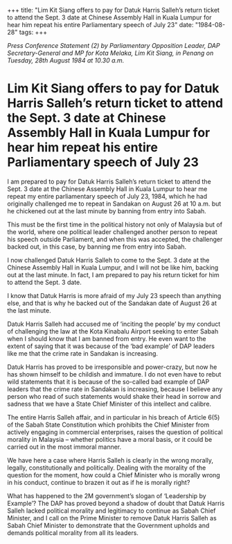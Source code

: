 +++ 
title: "Lim Kit Siang offers to pay for Datuk Harris Salleh’s return ticket to attend the Sept. 3 date at Chinese Assembly Hall in Kuala Lumpur for hear him repeat his entire Parliamentary speech of July 23"
date: "1984-08-28"
tags:
+++

_Press Conference Statement (2) by Parliamentary Opposition Leader, DAP Secretary-General and MP for Kota Melaka, Lim Kit Siang, in Penang on Tuesday, 28th August 1984 at 10.30 a.m._
 
# Lim Kit Siang offers to pay for Datuk Harris Salleh’s return ticket to attend the Sept. 3 date at Chinese Assembly Hall in Kuala Lumpur for hear him repeat his entire Parliamentary speech of July 23

I am prepared to pay for Datuk Harris Salleh’s return ticket to attend the Sept. 3 date at the Chinese Assembly Hall in Kuala Lumpur to hear me repeat my entire parliamentary speech of July 23, 1984, which he had originally challenged me to repeat in Sandakan on August 26 at 10 a.m. but he chickened out at the last minute by banning from entry into Sabah.</u>

This must be the first time in the political history not only of Malaysia but of the world, where one political leader challenged another person to repeat his speech outside Parliament, and when this was accepted, the challenger backed out, in this case, by banning me from entry into Sabah.

I now challenged Datuk Harris Salleh to come to the Sept. 3 date at the Chinese Assembly Hall in Kuala Lumpur, and I will not be like him, backing out at the last minute. In fact, I am prepared to pay his return ticket for him to attend the Sept. 3 date.

I know that Datuk Harris is more afraid of my July 23 speech than anything else, and that is why he backed out of the Sandakan date of August 26 at the last minute.

Datuk Harris Salleh had accused me of ‘inciting the people’ by my conduct of challenging the law at the Kota Kinabalu Airport seeking to enter Sabah when I should know that I am banned from entry. He even want to the extent of saying that it was because of the ‘bad example’ of DAP leaders like me that the crime rate in Sandakan is increasing.

Datuk Harris has proved to be irresponsible and power-crazy, but now he has shown himself to be childish and immature. I do not even have to rebut wild statements that it is because of the so-called bad example of DAP leaders that the crime rate in Sandakan is increasing, because I believe any person who read of such statements would shake their head in sorrow and sadness that we have a State Chief Minister of this intellect and calibre.

The entire Harris Salleh affair, and in particular in his breach of Article 6(5) of the Sabah State Constitution which prohibits the Chief Minister from actively engaging in commercial enterprises, raises the question of political morality in Malaysia – whether politics have a moral basis, or it could be carried out in the most immoral manner.

We have here a case where Harris Salleh is clearly in the wrong morally, legally, constitutionally and politically. Dealing with the morality of the question for the moment, how could a Chief Minister who is morally wrong in his conduct, continue to brazen it out as if he is morally right?

What has happened to the 2M government’s slogan of ‘Leadership by Example’? The DAP has proved beyond a shadow of doubt that Datuk Harris Salleh lacked political morality and legitimacy to continue as Sabah Chief Minister, and I call on the Prime Minister to remove Datuk Harris Salleh as Sabah Chief Minister to demonstrate that the Government upholds and demands political morality from all its leaders.
 

